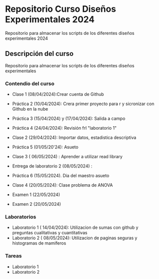 # Repositorio Curso Diseños Experimentales 2024
Repositorio para almacenar los scripts de los diferentes diseños experimentales 2024

## Descripción del curso
Repositorio para almacenar los scripts de los diferentes diseños experimentales

### Contendio del curso
+ Clase 1 (08/04/2024):Crear cuenta de Github
  
+ Práctica 2 (10/04/2024): Crera primer proyecto para r  y sicronizar con Github en la nube

+ Práctica 3 (15/04/2024) y (17/04/2024): Salida a campo

+ Práctica 4 (24/04/2024): Revisión frl "laboratorio 1"

+ Clase 2 (29/04/2024): Importar datos, estadistica descriptiva
  
+ Práctica 5 (01/05/20'24): Asueto
  
+ Clase 3 ( 06/05/2024) : Aprender a utilizar read library

+ Entrega de laboratorio 2 (08/05/2024) :

+ Práctica 6 (15/05/2024). Dia del maestro asueto
  
+ Clase 4 (20/05/2024): Clase problema de ANOVA

+ Examen 1 (22/05/2024)

+ Examen 2 (20/05/2024)




### Laboratorios
+ Laboratorio 1 ( 14/04/2024): Utilizacion de sumas con github y preguntas cualitativas y cuantitativas
+ Laboratorio 2 ( 08/05/2024): Utilizacion de paginas seguras y histogramas de mamiferos



### Tareas
+ Laboratorio 1
+ Laboratorio 2
